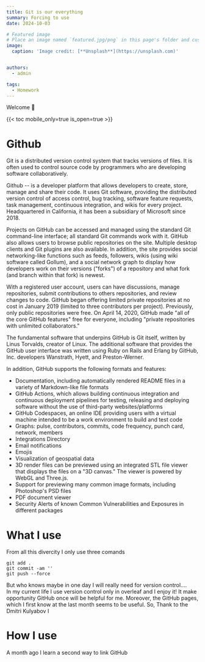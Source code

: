 ```yaml
---
title: Git is our everything
summary: Forcing to use
date: 2024-10-03

# Featured image
# Place an image named `featured.jpg/png` in this page's folder and customize its options here.
image:
  caption: 'Image credit: [**Unsplash**](https://unsplash.com)'


authors:
  - admin

tags:
  - Homework
---
```


Welcome 👋

{{< toc mobile_only=true is_open=true >}}

# Github

Git is a distributed version control system that tracks versions of files. It is often used to control source code by programmers who are developing software collaboratively.

Github --  is a developer platform that allows developers to create, store, manage and share their code. It uses Git software, providing the distributed version control of access control, bug tracking, software feature requests, task management, continuous integration, and wikis for every project. Headquartered in California, it has been a subsidiary of Microsoft since 2018.

Projects on GitHub can be accessed and managed using the standard Git command-line interface; all standard Git commands work with it. GitHub also allows users to browse public repositories on the site. Multiple desktop clients and Git plugins are also available. In addition, the site provides social networking-like functions such as feeds, followers, wikis (using wiki software called Gollum), and a social network graph to display how developers work on their versions ("forks") of a repository and what fork (and branch within that fork) is newest.

With a registered user account, users can have discussions, manage repositories, submit contributions to others repositories, and review changes to code. GitHub began offering limited private repositories at no cost in January 2019 (limited to three contributors per project). Previously, only public repositories were free. On April 14, 2020, GitHub made "all of the core GitHub features" free for everyone, including "private repositories with unlimited collaborators."

The fundamental software that underpins GitHub is Git itself, written by Linus Torvalds, creator of Linux. The additional software that provides the GitHub user interface was written using Ruby on Rails and Erlang by GitHub, Inc. developers Wanstrath, Hyett, and Preston-Werner.

In addition, GitHub supports the following formats and features:    
- Documentation, including automatically rendered README files in a variety of Markdown-like file formats     
- GitHub Actions, which allows building continuous integration and continuous deployment pipelines for testing, releasing and deploying software without the use of third-party websites/platforms    
- GitHub Codespaces, an online IDE providing users with a virtual machine intended to be a work environment to build and test code    
- Graphs: pulse, contributors, commits, code frequency, punch card, network, members    
- Integrations Directory    
- Email notifications     
- Emojis    
- Visualization of geospatial data    
- 3D render files can be previewed using an integrated STL file viewer that displays the files on a "3D canvas." The viewer is powered by WebGL and Three.js.    
- Support for previewing many common image formats, including Photoshop's PSD files    
- PDF document viewer    
- Security Alerts of known Common Vulnerabilities and Exposures in different packages    

# What I use  
 
From all this divercity I only use three comands

``` 
git add . 
git commit -am ''
git push --force
``` 

But who knows maybe in one day I will really need for version control....     
In my current life I use version control only in overleaf and I enjoy it! It make opportunity GitHub once will be helpful for me. Moreover, the GitHub pages, which I first know at the last month seems to be useful. So, Thank to the Dmitri Kulyabov I 

# How I use

A month ago I learn a second way to link GitHub